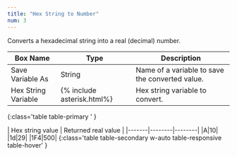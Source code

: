 ```yaml
---
title: "Hex String to Number"
num: 3
---
```


Converts a hexadecimal string into a real (decimal) number. 

| Box Name | Type | Description | 
|-------|--------|--------|
| Save Variable As | String | Name of a variable to save the converted value. |
| Hex String Variable | {% include asterisk.html%} | Hex string variable to convert. |
{:class='table table-primary ' }

| Hex string value | Returned real value | 
|-------|--------|--------|
|A|10|
|1d|29|
|1F4|500|
{:class='table table-secondary w-auto table-responsive table-hover' }











